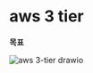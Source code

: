 # aws 3 tier

**목표**

![aws 3-tier drawio](https://github.com/13byte/aws_3_tier/assets/105263779/2b71a1af-386f-4496-9022-5cd6c0478757)
